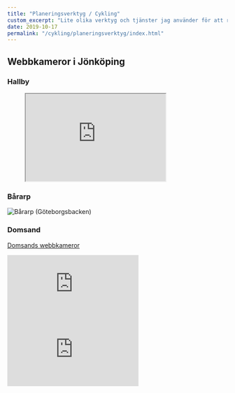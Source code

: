 ```yaml
---
title: "Planeringsverktyg / Cykling"
custom_excerpt: "Lite olika verktyg och tjänster jag använder för att reka inför stigcykling."
date: 2019-10-17
permalink: "/cykling/planeringsverktyg/index.html"
---
```


## Webbkameror i Jönköping

### Hallby

<figure class="embed">
    <iframe loading="lazy" style="aspect-ratio: 16/10; max-width: 100%;" src="https://www.hallbysok.se/webbkamera/" width="auto" height="200"></iframe>
</figure>

### Bårarp

![Bårarp (Göteborgsbacken)](https://api.trafikinfo.trafikverket.se/v2/Images/TrafficFlowCamera_39635870.Jpeg?maxage=15)

### Domsand

[Domsands webbkameror](https://domsand.org/webbkameror-domsands-hamn/)

![Vy över vättern från Domsand](https://www.domsand.org/webcam/vattern/rename_returnjpg.php "Mot Vättern")
![Vy över hamnen i Domsand](https://www.domsand.org/webcam/hamn/rename_returnjpg.php "Mot hamnen")



